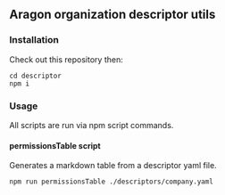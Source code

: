 ## Aragon organization descriptor utils

### Installation

Check out this repository then:

```
cd descriptor
npm i
```

### Usage

All scripts are run via npm script commands.

#### permissionsTable script

Generates a markdown table from a descriptor yaml file.

```
npm run permissionsTable ./descriptors/company.yaml
```
